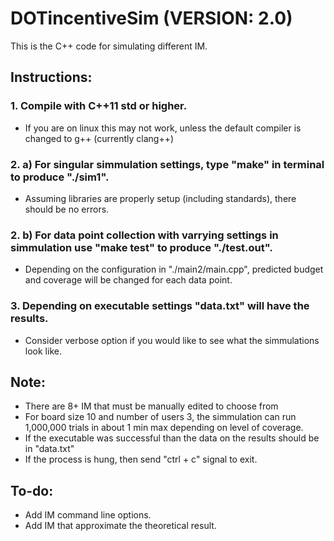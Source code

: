 # DOTincentiveSim (VERSION: 2.0)
This is the C++ code for simulating different IM.

## Instructions:

### 1. Compile with C++11 std or higher.
- If you are on linux this may not work, unless the default compiler is changed to g++ (currently clang++)

### 2. a) For singular simmulation settings, type "make" in terminal to produce "./sim1".
- Assuming libraries are properly setup (including standards), there should be no errors.

### 2. b) For data point collection with varrying settings in simmulation use "make test" to produce "./test.out".
- Depending on the configuration in "./main2/main.cpp", predicted budget and coverage will be changed for each data point.

### 3. Depending on executable settings "data.txt" will have the results.
- Consider verbose option if you would like to see what the simmulations look like.

## Note:
- There are 8+ IM that must be manually edited to choose from
- For board size 10 and number of users 3, the simmulation can run 1,000,000 trials in about 1 min max depending on level of coverage.
- If the executable was successful than the data on the results should be in "data.txt"
- If the process is hung, then send "ctrl + c" signal to exit.

## To-do:
- Add IM command line options.
- Add IM that approximate the theoretical result.
